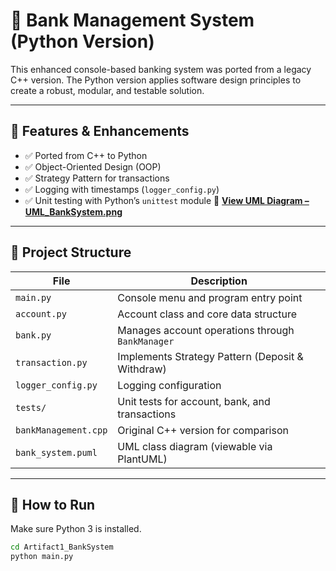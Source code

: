 # 🏦 Bank Management System (Python Version)

This enhanced console-based banking system was ported from a legacy C++ version. The Python version applies software design principles to create a robust, modular, and testable solution.

---

## 🔧 Features & Enhancements

- ✅ Ported from C++ to Python
- ✅ Object-Oriented Design (OOP)
- ✅ Strategy Pattern for transactions
- ✅ Logging with timestamps (`logger_config.py`)
- ✅ Unit testing with Python’s `unittest` module
📸 **[View UML Diagram – UML_BankSystem.png](https://1drv.ms/i/c/c7d4b73524dc22bd/ESyulRAVMglHuN1czhHy1D0BxyHNbVTyrbY4onP0ZL-BQw?e=WQHjqu)**

---

## 📂 Project Structure

| File | Description |
|------|-------------|
| `main.py` | Console menu and program entry point |
| `account.py` | Account class and core data structure |
| `bank.py` | Manages account operations through `BankManager` |
| `transaction.py` | Implements Strategy Pattern (Deposit & Withdraw) |
| `logger_config.py` | Logging configuration |
| `tests/` | Unit tests for account, bank, and transactions |
| `bankManagement.cpp` | Original C++ version for comparison |
| `bank_system.puml` | UML class diagram (viewable via PlantUML) |

---

## 🚀 How to Run

Make sure Python 3 is installed.

```bash
cd Artifact1_BankSystem
python main.py
```
